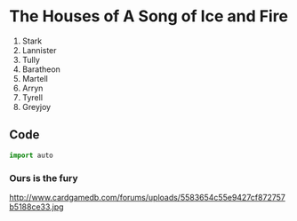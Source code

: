 # The Houses of A Song of Ice and Fire
1. Stark
2. Lannister
3. Tully
4. Baratheon
5. Martell
6. Arryn
7. Tyrell
8. Greyjoy

## Code

```python
import auto
```

### Ours is the fury
http://www.cardgamedb.com/forums/uploads/5583654c55e9427cf872757b5188ce33.jpg
